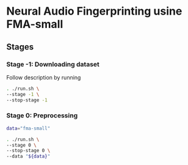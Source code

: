 # Neural Audio Fingerprinting usine FMA-small

## Stages

### Stage -1: Downloading dataset

Follow description by running

```sh
. ./run.sh \
--stage -1 \
--stop-stage -1
```

### Stage 0: Preprocessing

```sh
data="fma-small"

. ./run.sh \
--stage 0 \
--stop-stage 0 \
--data "${data}"
```
